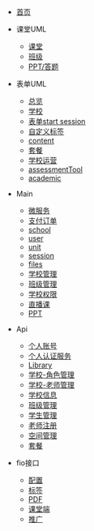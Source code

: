 * [首页](README)

* 课堂UML
  * [课堂](uml/index)
  * [班级](uml/class)
  * [PPT/答题](uml/answer)
* 表单UML
  * [总览](formUml/index)
  * [学校](uml/school)
  * [表单start session](uml/startSession.md)
  * [自定义标签](uml/tag.md)
  * [content](uml/content.md)
  * [套餐](uml/plan)
  * [学校运营](uml/schoolFollow)
  * [assessmentTool](uml/assessmentTool)
  * [academic](uml/academic)


* Main
  * [微服务](main/微服务)
  * [支付订单](main/order)
  * [school](main/school)
  * [user](main/user)
  * [unit](main/unit)
  * [session](main/session)
  * [files](main/files)
  * [学校管理](main/schoolManage.md)
  * [班级管理](main/classManage.md)
  * [学校权限](main/schoolRole.md)
  * [直播课](main/liveWorkShops.md)
  * [PPT](main/PPT.md)

* Api
  * [个人账号](api/个人账号.md ':include')
  * [个人认证服务](api/个人认证服务.md ':include')
  * [Library](api/Library内容详情.md ':include')
  * [学校-角色管理](api/老师角色管理.md ':include')
  * [学校-老师管理](api/老师管理.md ':include')
  * [学校信息](api/学校信息.md ':include')
  * [班级管理](api/班级管理.md ':include')
  * [学生管理](api/学生管理.md ':include')
  * [老师注册](api/老师注册.md ':include')
  * [空间管理](api/空间管理.md ':include')
  * [套餐](api/套餐.md ':include')

* fio接口

  * [配置](main/conf.md ':include')
  * [标签](main/tags.md ':include')
  * [PDF](main/pdf.md ':include')
  * [课堂端](main/classroom.md ':include')
  * [推广](fio/推广.md ':include')
